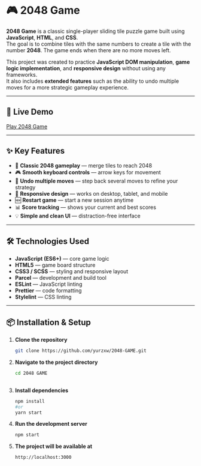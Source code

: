 # 🎮 2048 Game

**2048 Game** is a classic single-player sliding tile puzzle game built using **JavaScript**, **HTML**, and **CSS**.  
The goal is to combine tiles with the same numbers to create a tile with the number **2048**. The game ends when there are no more moves left.

This project was created to practice **JavaScript DOM manipulation**, **game logic implementation**, and **responsive design** without using any frameworks.  
It also includes **extended features** such as the ability to undo multiple moves for a more strategic gameplay experience.

---

## 🚀 Live Demo
[Play 2048 Game](https://yurzxw.github.io/2048-game/)

---

## ✨ Key Features
- 🎯 **Classic 2048 gameplay** — merge tiles to reach 2048
- 🎮 **Smooth keyboard controls** — arrow keys for movement
- 🔄 **Undo multiple moves** — step back several moves to refine your strategy
- 📱 **Responsive design** — works on desktop, tablet, and mobile
- 🆕 **Restart game** — start a new session anytime
- 📊 **Score tracking** — shows your current and best scores
- 💡 **Simple and clean UI** — distraction-free interface

---

## 🛠️ Technologies Used
- **JavaScript (ES6+)** — core game logic
- **HTML5** — game board structure
- **CSS3 / SCSS** — styling and responsive layout
- **Parcel** — development and build tool
- **ESLint** — JavaScript linting
- **Prettier** — code formatting
- **Stylelint** — CSS linting

---

## 📦 Installation & Setup

1. **Clone the repository**
   ```bash
   git clone https://github.com/yurzxw/2048-GAME.git

2. **Navigate to the project directory**
   ```bash
   cd 2048 GAME
  
3. **Install dependencies**
   ```bash
   npm install
   #or
   yarn start

4. **Run the development server**
   ```bash
   npm start

5. **The project will be available at**
   ```bash
   http://localhost:3000

   
